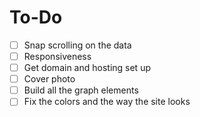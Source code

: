 # To-Do
- [ ] Snap scrolling on the data
- [ ] Responsiveness
- [ ] Get domain and hosting set up
- [ ] Cover photo
- [ ] Build all the graph elements
- [ ] Fix the colors and the way the site looks
